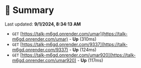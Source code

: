 # 📖 Summary
Last updated: **9/1/2024, 8:34:13 AM**

- `GET` [https://talk-m6gd.onrender.com/umar](https://talk-m6gd.onrender.com/umar) - **Up** (310ms)
- `GET` [https://talk-m6gd.onrender.com/9337](https://talk-m6gd.onrender.com/9337) - **Up** (124ms)
- `GET` [https://talk-m6gd.onrender.com/umar920](https://talk-m6gd.onrender.com/umar920) - **Up** (117ms)

